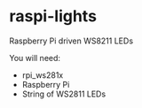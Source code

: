 # raspi-lights
Raspberry Pi driven WS8211 LEDs


You will need:
* rpi_ws281x
* Raspberry Pi
* String of WS2811 LEDs

